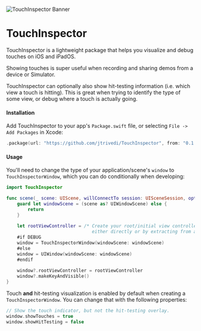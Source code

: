 ![TouchInspector Banner](Banner.png?raw=true "TouchInspector Banner")

# TouchInspector

TouchInspector is a lightweight package that helps you visualize and debug touches on iOS and iPadOS.

Showing touches is super useful when recording and sharing demos from a device or Simulator.

TouchInspector can optionally also show hit-testing information (i.e. which view a touch is hitting). This is great when trying to identify the type of some view, or debug where a touch is actually going.

#### Installation

Add TouchInspector to your app's `Package.swift` file, or selecting `File -> Add Packages` in Xcode:

```swift
.package(url: "https://github.com/jtrivedi/TouchInspector", from: "0.1.0"))
```
#### Usage

You'll need to change the type of your application/scene's `window` to `TouchInspectorWindow`, which you can do conditionally when developing:

```swift
import TouchInspector

func scene(_ scene: UIScene, willConnectTo session: UISceneSession, options connectionOptions: UIScene.ConnectionOptions) {
    guard let windowScene = (scene as? UIWindowScene) else {
        return
    }
    
    let rootViewController = /* Create your root/initial view controller, 
                                either directly or by extracting from a Storyboard */
    #if DEBUG
    window = TouchInspectorWindow(windowScene: windowScene)
    #else
    window = UIWindow(windowScene: windowScene)
    #endif
    
    window?.rootViewController = rootViewController
    window?.makeKeyAndVisible()
}
```

Touch **and** hit-testing visualization is enabled by default when creating a `TouchInspectorWindow`. You can change that with the following properties:

```swift
// Show the touch indicator, but not the hit-testing overlay.
window.showTouches = true
window.showHitTesting = false
```
